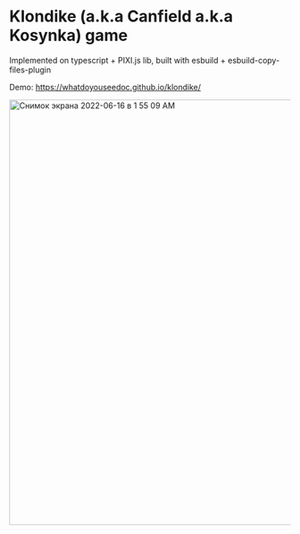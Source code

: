 # Klondike (a.k.a Canfield a.k.a Kosynka) game

Implemented on typescript + PIXI.js lib, built with esbuild + esbuild-copy-files-plugin

Demo: https://whatdoyouseedoc.github.io/klondike/

<img width="761" alt="Снимок экрана 2022-06-16 в 1 55 09 AM" src="https://user-images.githubusercontent.com/14065360/173937924-e411ffdd-f383-4740-8b6a-2dfe764554fa.png">
